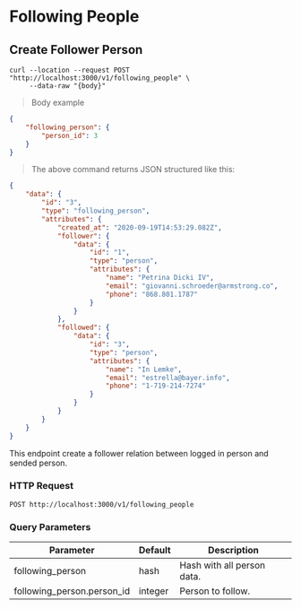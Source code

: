 # Following People

## Create Follower Person

```shell
curl --location --request POST "http://localhost:3000/v1/following_people" \
     --data-raw "{body}"
```

> Body example

```json
{
    "following_person": {
        "person_id": 3
    }
}
```

> The above command returns JSON structured like this:

```json
{
    "data": {
        "id": "3",
        "type": "following_person",
        "attributes": {
            "created_at": "2020-09-19T14:53:29.082Z",
            "follower": {
                "data": {
                    "id": "1",
                    "type": "person",
                    "attributes": {
                        "name": "Petrina Dicki IV",
                        "email": "giovanni.schroeder@armstrong.co",
                        "phone": "868.801.1787"
                    }
                }
            },
            "followed": {
                "data": {
                    "id": "3",
                    "type": "person",
                    "attributes": {
                        "name": "In Lemke",
                        "email": "estrella@bayer.info",
                        "phone": "1-719-214-7274"
                    }
                }
            }
        }
    }
}
```

This endpoint create a follower relation between logged in person and sended person.

### HTTP Request

`POST http://localhost:3000/v1/following_people`

### Query Parameters

Parameter | Default | Description
--------- | ------- | -----------
following_person | hash | Hash with all person data.
following_person.person_id | integer | Person to follow.
